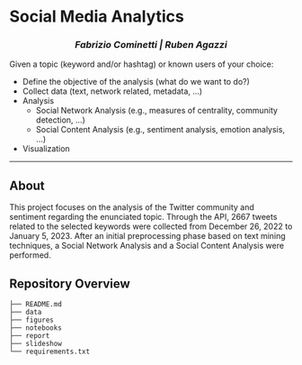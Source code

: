 # Social Media Analytics

<h3 align="center"><i>Fabrizio Cominetti | Ruben Agazzi</i></h3>

Given a topic (keyword and/or hashtag) or known users of your choice:
- Define the objective of the analysis (what do we want to do?)
- Collect data (text, network related, metadata, ...)
- Analysis
  - Social Network Analysis (e.g., measures of centrality, community detection, ...)
  - Social Content Analysis (e.g., sentiment analysis, emotion analysis, ...)
- Visualization

---

## About

This project focuses on the analysis of the Twitter community and sentiment regarding the enunciated topic. Through the API, 2667 tweets related to the selected keywords were collected from December 26, 2022 to January 5, 2023. After an initial preprocessing phase based on text mining techniques, a Social Network Analysis and a Social Content Analysis were performed.

## Repository Overview

```
├── README.md
├── data
├── figures
├── notebooks
├── report
├── slideshow
└── requirements.txt
```